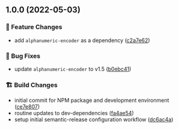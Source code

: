 ## 1.0.0 (2022-05-03)

### :gift: Feature Changes

-   add `alphanumeric-encoder` as a dependency ([c2a7e62](https://github.com/M-Scott-Lassiter/OpArea/commit/c2a7e6288883cec222d1115e10daa1e913113189))

### :lady_beetle: Bug Fixes

-   update `alphanumeric-encoder` to v1.5 ([b0ebc41](https://github.com/M-Scott-Lassiter/OpArea/commit/b0ebc41a3700df195551636aef69ec1224ae8d71))

### :building_construction: Build Changes

-   initial commit for NPM package and development environment ([ce7e807](https://github.com/M-Scott-Lassiter/OpArea/commit/ce7e807c4e50d784c4d24f5d25b819e5182b208c))
-   routine updates to dev-dependencies ([fa4ae54](https://github.com/M-Scott-Lassiter/OpArea/commit/fa4ae548eda228118b422653c885f6821cf5c305))
-   setup initial semantic-release configuration workflow ([dc6ac4a](https://github.com/M-Scott-Lassiter/OpArea/commit/dc6ac4ab17d8b96e7b5c4d1dc5b6ece5f5f47925))
